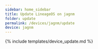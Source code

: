 ```yaml
---
sidebar: home_sidebar
title: Update LineageOS on jagnm
folder: update
permalink: /devices/jagnm/update
device: jagnm
---
```

{% include templates/device_update.md %}
